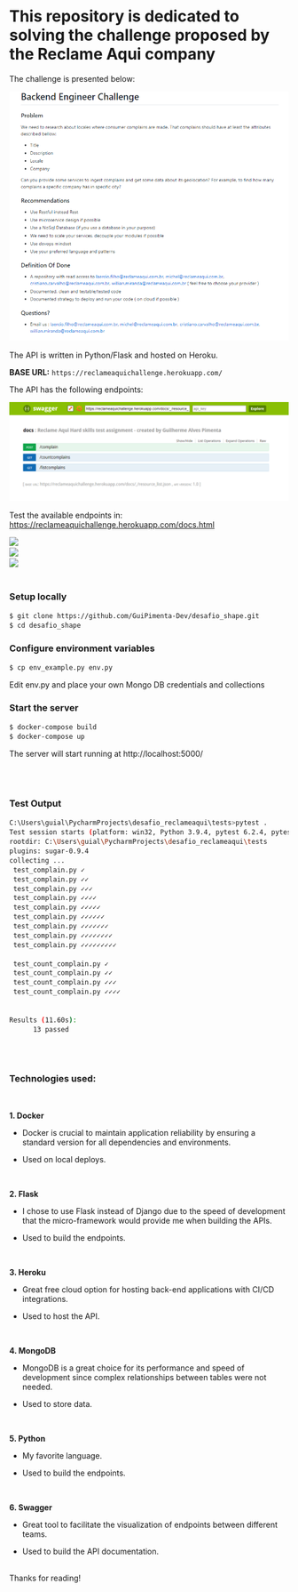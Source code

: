 # This repository is dedicated to solving the challenge proposed by the Reclame Aqui company

The challenge is presented below:

<img src = "utils/back_end challenge.PNG">

<br/>

 
The API is written in Python/Flask and hosted on Heroku.

**BASE URL:** `https://reclameaquichallenge.herokuapp.com/`

The API has the following endpoints:

<img src ="utils/endpoints.PNG">

<br/>

Test the available endpoints in: https://reclameaquichallenge.herokuapp.com/docs.html

<img src="utils/expand_operations.PNG">

<br/>

<img src="utils/api_documentation.PNG">

<br/>

<img src="utils/created_vessel_endpoint.PNG">
<br/>
<br/>


### Setup locally
```bash
$ git clone https://github.com/GuiPimenta-Dev/desafio_shape.git
$ cd desafio_shape
```
### Configure environment variables
```bash
$ cp env_example.py env.py
```

Edit env.py and place your own Mongo DB credentials and collections

### Start the server
```bash
$ docker-compose build
$ docker-compose up
```
The server will start running at http://localhost:5000/

<br/>
<br/>

### Test Output
```bash
C:\Users\guial\PycharmProjects\desafio_reclameaqui\tests>pytest .
Test session starts (platform: win32, Python 3.9.4, pytest 6.2.4, pytest-sugar 0.9.4)
rootdir: C:\Users\guial\PycharmProjects\desafio_reclameaqui\tests
plugins: sugar-0.9.4
collecting ... 
 test_complain.py ✓                                                                                                                           8% ▊
 test_complain.py ✓✓                                                                                                                         15% █▋
 test_complain.py ✓✓✓                                                                                                                        23% ██▍
 test_complain.py ✓✓✓✓                                                                                                                       31% ███▏
 test_complain.py ✓✓✓✓✓                                                                                                                      38% ███▉
 test_complain.py ✓✓✓✓✓✓                                                                                                                     46% ████▋
 test_complain.py ✓✓✓✓✓✓✓                                                                                                                    54% █████▍
 test_complain.py ✓✓✓✓✓✓✓✓                                                                                                                   62% ██████▎
 test_complain.py ✓✓✓✓✓✓✓✓✓                                                                                                                  69% ██████▉

 test_count_complain.py ✓                                                                                                                    77% ███████▊
 test_count_complain.py ✓✓                                                                                                                   85% ████████▌
 test_count_complain.py ✓✓✓                                                                                                                  92% █████████▎
 test_count_complain.py ✓✓✓✓                                                                                                                100% ██████████


Results (11.60s):
      13 passed
```
<br/>
<br/>


### Technologies used:
<br/>

**1. Docker**

* Docker is crucial to maintain application reliability by ensuring a standard version for all dependencies and environments.

* Used on local deploys.

 <br/>

**2. Flask**

* I chose to use Flask instead of Django due to the speed of development that the micro-framework would provide me when building the APIs.

* Used to build the endpoints.
 
<br/>
 

**3. Heroku**

* Great free cloud option for hosting back-end applications with CI/CD integrations.
     
* Used to host the API.

<br/>

      
**4. MongoDB**

 * MongoDB is a great choice for its performance and speed of development since complex relationships between tables were not needed.

 * Used to store data.

<br/>


**5. Python**

* My favorite language.

* Used to build the endpoints.
      
<br/>


**6. Swagger**

 * Great tool to facilitate the visualization of endpoints between different teams.

 * Used to build the API documentation.
      
<br/>
Thanks for reading!

